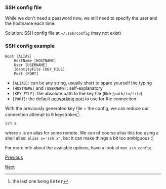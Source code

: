 ### SSH config file

While we don't need a password now, we still need to specify the user and the hostname each time.

Solution: SSH config file at `~/.ssh/config` (may not exist)


### SSH config example

```plaintext
Host [ALIAS]
    HostName [HOSTNAME]
    User [USERNAME]
    IdentityFile [KEY_FILE]
    Port [PORT]
```

* `[ALIAS]`: can be any string, usually short to spare yourself the typing
* `[HOSTNAME]` and `[USERNAME]`: self-explanatory
* `[KEY_FILE]`: the absolute path to the key file (like `/path/to/file`)
* `[PORT]`: the default [networking port](https://en.wikipedia.org/wiki/Port_(computer_networking)) to use for the connection

With the previously generated key file + the config, we can reduce our connection attempt to 6 keystrokes[^keystrokes]:

```bash
ssh x
```

where `x` is an alias for some remote.
We can of course alias this too using a shell alias: `alias x='ssh x'`, but it can make things a bit too ambiguous :)

For more info about the available options, have a look at `man ssh_config`.

[^keystrokes]: the last one being <kbd>Enter</kbd>

[Previous](ssh_keys_exercise.md)

[Next](scp.md)
